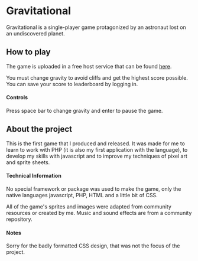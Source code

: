 # Gravitational

Gravitational is a single-player game protagonized by an astronaut lost on an undiscovered planet.


## How to play

The game is uploaded in a free host service that can be found [here](http://gravitational.epizy.com).

You must change gravity to avoid cliffs and get the highest score possible. You can save your score to leaderboard by logging in.

#### Controls
Press space bar to change gravity and enter to pause the game.

## About the project
This is the first game that I produced and released. It was made for me to learn to work with PHP (it is also my first application with the language), to develop my skills with javascript and to improve my techniques of pixel art and sprite sheets.

#### Technical Information
No special framework or package was used to make the game, only the native languages ​​javascript, PHP, HTML and a little bit of CSS.

All of the game's sprites and images were adapted from community resources or created by me. 
Music and sound effects are from a community repository.

#### Notes
Sorry for the badly formatted CSS design, that was not the focus of the project.
